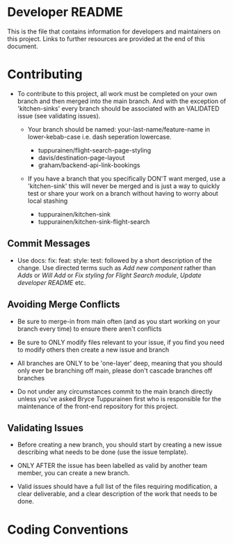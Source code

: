 # Developer README

This is the file that contains information for developers and maintainers on this project. Links to further resources are provided at the end of this document.

# Contributing

- To contribute to this project, all work must be completed on your own branch and then merged into the main branch. And with the exception of 'kitchen-sinks' every branch should be associated with an VALIDATED issue (see validating issues).

  - Your branch should be named: your-last-name/feature-name in lower-kebab-case i.e. dash seperation lowercase.

    - tuppurainen/flight-search-page-styling
    - davis/destination-page-layout
    - graham/backend-api-link-bookings

  - If you have a branch that you specifically DON'T want merged, use a 'kitchen-sink' this will never be merged and is just a way to quickly test or share your work on a branch without having to worry about local stashing
    - tuppurainen/kitchen-sink
    - tuppurainen/kitchen-sink-flight-search

## Commit Messages

- Use docs: fix: feat: style: test: followed by a short description of the change. Use directed terms such as _Add new component_ rather than _Adds_ or _Will Add_ or _Fix styling for Flight Search module_, _Update developer README_ etc.

## Avoiding Merge Conflicts

- Be sure to merge-in from main often (and as you start working on your branch every time) to ensure there aren't conflicts

- Be sure to ONLY modify files relevant to your issue, if you find you need to modify others then create a new issue and branch

- All branches are ONLY to be 'one-layer' deep, meaning that you should only ever be branching off main, please don't cascade branches off branches

- Do not under any circumstances commit to the main branch directly unless you've asked Bryce Tuppurainen first who is responsible for the maintenance of the front-end repository for this project.

## Validating Issues

- Before creating a new branch, you should start by creating a new issue describing what needs to be done (use the issue template).

- ONLY AFTER the issue has been labelled as valid by another team member, you can create a new branch.

- Valid issues should have a full list of the files requiring modification, a clear deliverable, and a clear description of the work that needs to be done.

# Coding Conventions

<!-- TODO(BryceTuppurainen): Add front-end coding conventions here -->
